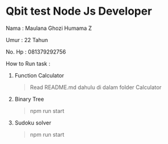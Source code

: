 # Qbit test Node Js Developer

Nama : Maulana Ghozi Humama Z

Umur : 22 Tahun

No. Hp : 081379292756



How to Run task :

1. Function Calculator 

   > Read README.md dahulu di dalam folder Calculator

2. Binary Tree

   > npm run start

3. Sudoku solver

   > npm run start

